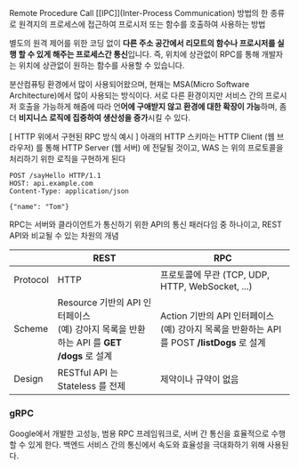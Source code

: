 Remote Procedure Call
[[IPC]](Inter-Process Communication) 방법의 한 종류로 원격지의 프로세스에 접근하여 프로시저 또는 함수를 호출하여 사용하는 방법

별도의 원격 제어를 위한 코딩 없이 **다른 주소 공간에서 리모트의 함수나 프로시저를 실행 할 수 있게 해주는 프로세스간 통신**입니다. 즉, 위치에 상관없이 RPC를 통해 개발자는 위치에 상관없이 원하는 함수를 사용할 수 있습니다.

분산컴퓨팅 환경에서 많이 사용되어왔으며, 현재는 MSA(Micro Software Architecture)에서 많이 사용되는 방식이다. 서로 다른 환경이지만 서비스 간의 프로시저 호출을 가능하게 해줌에 따라 언**어에 구애받지 않고 환경에 대한 확장이 가능**하며, 좀 더 **비지니스 로직에 집중하여 생산성을 증가**시킬 수 있다. 

[ HTTP 위에서 구현된 RPC 방식 예시 ]
아래의 HTTP 스키마는 HTTP Client (웹 브라우저) 를 통해 HTTP Server (웹 서버) 에 전달될 것이고, WAS 는 위의 프로토콜을 처리하기 위한 로직을 구현하게 된다

```rpc
POST /sayHello HTTP/1.1
HOST: api.example.com
Content-Type: application/json

{"name": "Tom"}
```

RPC는 서버와 클라이언트가 통신하기 위한 API의 통신 패러다임 중 하나이고, REST API와 비교될 수 있는 차원의 개념

|          | REST                                                                  | RPC                                                                      |
| -------- | --------------------------------------------------------------------- | ------------------------------------------------------------------------ |
| Protocol | HTTP                                                                  | 프로토콜에 무관 (TCP, UDP, HTTP, WebSocket, ...)                                |
| Scheme   | Resource 기반의 API 인터페이스  <br>(예) 강아지 목록을 반환하는 API 를 **GET /dogs** 로 설계 | Action 기반의 API 인터페이스  <br>(예) 강아지 목록을 반환하는 API 를 POST **/listDogs** 로 설계 |
| Design   | RESTful API 는 Stateless 를 전제                                          | 제약이나 규약이 없음                                                              |

### gRPC
Google에서 개발한 고성능, 범용 RPC 프레임워크로, 서버 간 통신을 효율적으로 수행할 수 있게 한다. 
백엔드 서비스 간의 통신에서 속도와 효율성을 극대화하기 위해 사용된다.